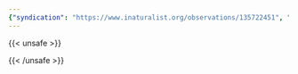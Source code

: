 ```yaml
---
{"syndication": "https://www.inaturalist.org/observations/135722451", "date": "2022-09-17T17:50:41-04:00", "taxon": {"name": "Impatiens capensis", "common_name": "common jewelweed"}, "quality_grade": "research", "identifications_most_agree": true, "species_guess": "common jewelweed", "identifications_most_disagree": false, "captive": false, "project_ids": [4034], "community_taxon_id": 47888, "geojson": {"type": "Point", "coordinates": [-73.7803283333, 43.0376241667]}, "owners_identification_from_vision": true, "identifications_count": 2, "obscured": false, "num_identification_agreements": 2, "num_identification_disagreements": 0, "place_guess": "Malta, NY, USA", "photos": [{"id": 231528140, "license_code": "cc-by-nc", "original_dimensions": {"width": 1536, "height": 2048}, "url": "https://inaturalist-open-data.s3.amazonaws.com/photos/231528140/square.jpeg", "attribution": "(c) Brandon Rozek, all rights reserved", "flags": []}]}
---
```

{{< unsafe >}}

{{< /unsafe >}}
